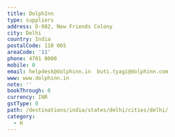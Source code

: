 ```yaml
---
title: DolphInn
type: suppliers
address: D-982, New Friends Colony
city: Delhi
country: India
postalCode: 110 065
areaCode: '11'
phone: 4701 0000
mobile: 0
email: helpdesk@dolphinn.in  buti.tyagi@dolphinn.com
www: www.dolphinn.in
note: ''
bookThrough: 0
currency: INR
gstType: 0
path: /destinations/india/states/delhi/cities/delhi/
category:
  - H
---
```


